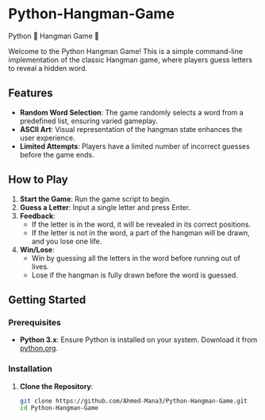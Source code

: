 # Python-Hangman-Game
Python 🐍 Hangman Game 🕺

Welcome to the Python Hangman Game! This is a simple command-line implementation of the classic Hangman game, where players guess letters to reveal a hidden word.

## Features

- **Random Word Selection**: The game randomly selects a word from a predefined list, ensuring varied gameplay.
- **ASCII Art**: Visual representation of the hangman state enhances the user experience.
- **Limited Attempts**: Players have a limited number of incorrect guesses before the game ends.

## How to Play

1. **Start the Game**: Run the game script to begin.
2. **Guess a Letter**: Input a single letter and press Enter.
3. **Feedback**:
   - If the letter is in the word, it will be revealed in its correct positions.
   - If the letter is not in the word, a part of the hangman will be drawn, and you lose one life.
4. **Win/Lose**:
   - Win by guessing all the letters in the word before running out of lives.
   - Lose if the hangman is fully drawn before the word is guessed.

## Getting Started

### Prerequisites

- **Python 3.x**: Ensure Python is installed on your system. Download it from [python.org](https://www.python.org/).

### Installation

1. **Clone the Repository**:
   ```bash
   git clone https://github.com/Ahmed-Mana3/Python-Hangman-Game.git
   cd Python-Hangman-Game
